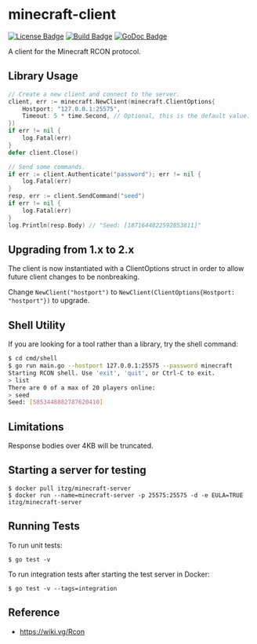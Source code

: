 # minecraft-client

[![License Badge]][License]
[![Build Badge]][Build]
[![GoDoc Badge]][GoDoc]

A client for the Minecraft RCON protocol.

## Library Usage

```go
// Create a new client and connect to the server.
client, err := minecraft.NewClient(minecraft.ClientOptions{
	Hostport: "127.0.0.1:25575",
	Timeout: 5 * time.Second, // Optional, this is the default value.
})
if err != nil {
	log.Fatal(err)
}
defer client.Close()

// Send some commands.
if err := client.Authenticate("password"); err != nil {
	log.Fatal(err)
}
resp, err := client.SendCommand("seed")
if err != nil {
	log.Fatal(err)
}
log.Println(resp.Body) // "Seed: [1871644822592853811]"
```

## Upgrading from 1.x to 2.x

The client is now instantiated with a ClientOptions struct in order to allow future client changes to be nonbreaking.

Change `NewClient("hostport")` to `NewClient(ClientOptions{Hostport: "hostport"})` to upgrade.

## Shell Utility

If you are looking for a tool rather than a library, try the shell command:

```bash
$ cd cmd/shell
$ go run main.go --hostport 127.0.0.1:25575 --password minecraft
Starting RCON shell. Use 'exit', 'quit', or Ctrl-C to exit.
> list
There are 0 of a max of 20 players online:
> seed
Seed: [5853448882787620410]
```

## Limitations

Response bodies over 4KB will be truncated.

## Starting a server for testing

```
$ docker pull itzg/minecraft-server
$ docker run --name=minecraft-server -p 25575:25575 -d -e EULA=TRUE itzg/minecraft-server
```

## Running Tests

To run unit tests:

```
$ go test -v
```

To run integration tests after starting the test server in Docker:

```
$ go test -v --tags=integration
```

## Reference

- https://wiki.vg/Rcon

[License]: https://www.gnu.org/licenses/gpl-3.0
[License Badge]: https://img.shields.io/badge/License-GPLv3-blue.svg
[Build]: https://github.com/willroberts/minecraft-client/actions/workflows/build.yaml
[Build Badge]: https://github.com/willroberts/minecraft-client/actions/workflows/build.yaml/badge.svg
[GoDoc]: https://pkg.go.dev/github.com/willroberts/minecraft-client
[GoDoc Badge]: https://pkg.go.dev/badge/github.com/willroberts/minecraft-client